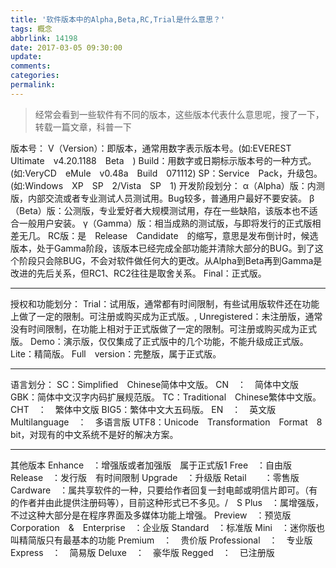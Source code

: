 ```yaml
---
title: '软件版本中的Alpha,Beta,RC,Trial是什么意思？'
tags: 概念
abbrlink: 14198
date: 2017-03-05 09:30:00
update:
comments:
categories:
permalink:
---
```

>经常会看到一些软件有不同的版本，这些版本代表什么意思呢，搜了一下，转载一篇文章，科普一下
<!--more-->

版本号：
V（Version）：即版本，通常用数字表示版本号。(如:EVEREST　Ultimate　v4.20.1188　Beta　)
Build：用数字或日期标示版本号的一种方式。(如:VeryCD　eMule　v0.48a　Build　071112)
SP：Service　Pack，升级包。(如:Windows　XP　SP　2/Vista　SP　1)
开发阶段划分：
α（Alpha）版：内测版，内部交流或者专业测试人员测试用。Bug较多，普通用户最好不要安装。
β（Beta）版：公测版，专业爱好者大规模测试用，存在一些缺陷，该版本也不适合一般用户安装。
γ（Gamma）版：相当成熟的测试版，与即将发行的正式版相差无几。
RC版：是　Release　Candidate　的缩写，意思是发布倒计时，候选版本，处于Gamma阶段，该版本已经完成全部功能并清除大部分的BUG。到了这个阶段只会除BUG，不会对软件做任何大的更改。从Alpha到Beta再到Gamma是改进的先后关系，但RC1、RC2往往是取舍关系。
Final：正式版。

---

授权和功能划分：
Trial：试用版，通常都有时间限制，有些试用版软件还在功能上做了一定的限制。可注册或购买成为正式版。,
Unregistered：未注册版，通常没有时间限制，在功能上相对于正式版做了一定的限制。可注册或购买成为正式版。
Demo：演示版，仅仅集成了正式版中的几个功能，不能升级成正式版。
Lite：精简版。
Full　version：完整版，属于正式版。

---

语言划分：
SC：Simplified　Chinese简体中文版。
CN　：　简体中文版
GBK：简体中文汉字内码扩展规范版。
TC：Traditional　Chinese繁体中文版。
CHT　：　繁体中文版
BIG5：繁体中文大五码版。
EN　：　英文版
Multilanguage　：　多语言版
UTF8：Unicode　Transformation　Format　8　bit，对现有的中文系统不是好的解决方案。

---

其他版本
Enhance　：增强版或者加强版　属于正式版1
Free　：自由版
Release　：发行版　有时间限制
Upgrade　：升级版
Retail　　：零售版
Cardware　：属共享软件的一种，只要给作者回复一封电邮或明信片即可。（有的作者并由此提供注册码等），目前这种形式已不多见。/　S
Plus　：属增强版，不过这种大部分是在程序界面及多媒体功能上增强。
Preview　：预览版
Corporation　&　Enterprise　：企业版
Standard　：标准版
Mini　：迷你版也叫精简版只有最基本的功能
Premium　：　贵价版
Professional　：　专业版
Express　：　简易版
Deluxe　：　豪华版
Regged　：　已注册版
